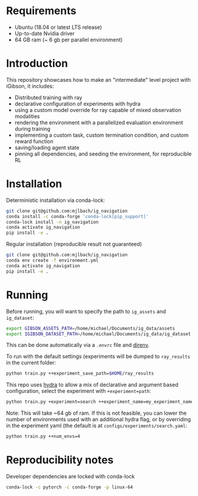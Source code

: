# Requirements

* Ubuntu (18.04 or latest LTS release)
* Up-to-date Nvidia driver
* 64 GB ram (~ 6 gb per parallel environment)

# Introduction

This repository showcases how to make an "intermediate" level project with iGibson, it includes:

* Distributed training with ray
* declarative configuration of experiments with hydra
* using a custom model override for ray capable of mixed observation modalities
* rendering the environment with a parallelized evaluation environment during training
* implementing a custom task, custom termination condition, and custom reward function
* saving/loading agent state
* pinning all dependencies, and seeding the environment, for reproducible RL

# Installation 

Deterministic installation via conda-lock:

```bash
git clone git@github.com:mjlbach/ig_navigation
conda install -c conda-forge 'conda-lock[pip_support]'
conda-lock install -n ig_navigation
conda activate ig_navigation
pip install -e .
```

Regular installation (reproducible result not guaranteed)

```bash
git clone git@github.com:mjlbach/ig_navigation
conda env create -f environment.yml
conda activate ig_navigation
pip install -e .
```

# Running

Before running, you will want to specify the path to `ig_assets` and `ig_dataset`:

```bash
export GIBSON_ASSETS_PATH=/home/michael/Documents/ig_data/assets
export IGIBSON_DATASET_PATH=/home/michael/Documents/ig_data/ig_dataset
```

This can be done automatically via a `.envrc` file and [direnv](https://direnv.net/).

To run with the default settings (experiments will be dumped to `ray_results` in the current folder:

```bash
python train.py ++experiment_save_path=$HOME/ray_results
```

This repo uses [hydra](https://hydra.cc/) to allow a mix of declarative and argument based configuration,
select the experiment with `+experiment=path`:

```bash
python train.py +experiment=search ++experiment_name=my_experiment_name ++experiment_save_path=$(pwd)/ray_results
```

Note: This will take ~64 gb of ram. If this is not feasible, you can lower the number of environments used with an additional hydra flag,
or by overriding in the experiment yaml (the default is at `configs/experiments/search.yaml`:

```bash
python train.py ++num_envs=4
```

# Reproducibility notes

Developer dependencies are locked with conda-lock
```bash
conda-lock -c pytorch -c conda-forge -p linux-64
```
